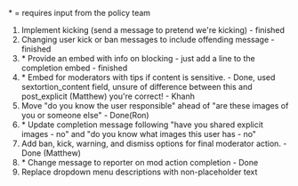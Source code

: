
\* = requires input from the policy team

1. Implement kicking (send a message to pretend we're kicking) - finished
2. Changing user kick or ban messages to include offending message - finished
3. \* Provide an embed with info on blocking - just add a line to the completion embed - finished
4. \* Embed for moderators with tips if content is sensitive. - Done, used sextortion_content field, unsure of difference between this and post_explicit (Matthew) you're correct! - Khanh
5. Move "do you know the user responsible" ahead of "are these images of you or someone else" - Done(Ron)
6. \* Update completion message following "have you shared explicit images - no"
        and "do you know what images this user has - no"
7. Add ban, kick, warning, and dismiss options for final moderator action. - Done (Matthew)
8. \* Change message to reporter on mod action completion - Done
9. Replace dropdown menu descriptions with non-placeholder text

